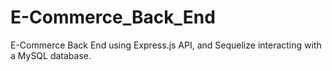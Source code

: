 # E-Commerce_Back_End
E-Commerce Back End using Express.js API, and Sequelize interacting with a MySQL database.
